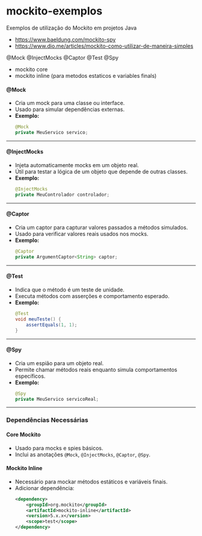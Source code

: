 # mockito-exemplos
Exemplos de utilização do Mockito em projetos Java

- https://www.baeldung.com/mockito-spy
- https://www.dio.me/articles/mockito-como-utilizar-de-maneira-simples


@Mock
@InjectMocks
@Captor
@Test
@Spy


- mockito core
- mockito inline (para metodos estaticos e  variables finals)

#### **@Mock**
- Cria um mock para uma classe ou interface.
- Usado para simular dependências externas.
- **Exemplo:**
  ```java
  @Mock
  private MeuServico servico;
  ```

---

#### **@InjectMocks**
- Injeta automaticamente mocks em um objeto real.
- Útil para testar a lógica de um objeto que depende de outras classes.
- **Exemplo:**
  ```java
  @InjectMocks
  private MeuControlador controlador;
  ```

---

#### **@Captor**
- Cria um captor para capturar valores passados a métodos simulados.
- Usado para verificar valores reais usados nos mocks.
- **Exemplo:**
  ```java
  @Captor
  private ArgumentCaptor<String> captor;
  ```

---

#### **@Test**
- Indica que o método é um teste de unidade.
- Executa métodos com asserções e comportamento esperado.
- **Exemplo:**
  ```java
  @Test
  void meuTeste() {
      assertEquals(1, 1);
  }
  ```

---

#### **@Spy**
- Cria um espião para um objeto real.
- Permite chamar métodos reais enquanto simula comportamentos específicos.
- **Exemplo:**
  ```java
  @Spy
  private MeuServico servicoReal;
  ```

---

### **Dependências Necessárias**

#### **Core Mockito**
- Usado para mocks e spies básicos.
- Inclui as anotações `@Mock`, `@InjectMocks`, `@Captor`, `@Spy`.

#### **Mockito Inline**
- Necessário para mockar métodos estáticos e variáveis finais.
- Adicionar dependência:
  ```xml
  <dependency>
      <groupId>org.mockito</groupId>
      <artifactId>mockito-inline</artifactId>
      <version>5.x.x</version>
      <scope>test</scope>
  </dependency>
  ``` 





